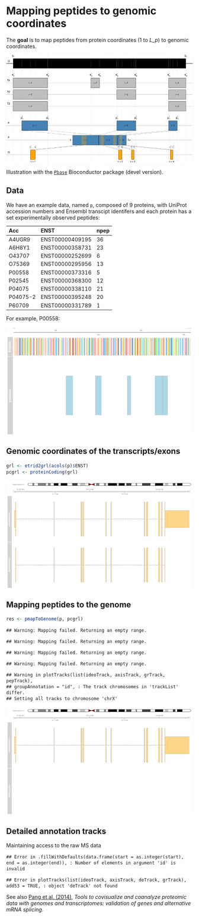 # Mapping peptides to genomic coordinates



The **goal** is to map peptides from protein coordinates (1 to *L_p*)
to genomic coordinates.

<img src="figure/mapplot-1.png" title="plot of chunk mapplot" alt="plot of chunk mapplot" style="display: block; margin: auto;" />

Illustration with the
[`Pbase`](http://bioconductor.org/packages/devel/bioc/html/Pbase.html)
Bioconductor package (devel version).

## Data

We have an example data, named `p`, composed of 9
proteins, with UniProt accession numbers and Ensembl transcipt
identifers and each protein has a set experimentally observed
peptides:


|Acc      |ENST            |npep |
|:--------|:---------------|:----|
|A4UGR9   |ENST00000409195 |36   |
|A6H8Y1   |ENST00000358731 |23   |
|O43707   |ENST00000252699 |6    |
|O75369   |ENST00000295956 |13   |
|P00558   |ENST00000373316 |5    |
|P02545   |ENST00000368300 |12   |
|P04075   |ENST00000338110 |21   |
|P04075-2 |ENST00000395248 |20   |
|P60709   |ENST00000331789 |1    |

For example, P00558:

<img src="figure/pplot1-1.png" title="plot of chunk pplot1" alt="plot of chunk pplot1" style="display: block; margin: auto;" />

## Genomic coordinates of the transcripts/exons


```r
grl <- etrid2grl(acols(p)$ENST)
pcgrl <- proteinCoding(grl)
```

<img src="figure/gviz1-1.png" title="plot of chunk gviz1" alt="plot of chunk gviz1" style="display: block; margin: auto;" />

## Mapping peptides to the genome


```r
res <- pmapToGenome(p, pcgrl)
```

```
## Warning: Mapping failed. Returning an empty range.
```

```
## Warning: Mapping failed. Returning an empty range.
```

```
## Warning: Mapping failed. Returning an empty range.
```

```
## Warning: Mapping failed. Returning an empty range.
```


```
## Warning in plotTracks(list(ideoTrack, axisTrack, grTrack, pepTrack),
## groupAnnotation = "id", : The track chromosomes in 'trackList' differ.
## Setting all tracks to chromosome 'chrX'
```

<img src="figure/gviz2-1.png" title="plot of chunk gviz2" alt="plot of chunk gviz2" style="display: block; margin: auto;" />

## Detailed annotation tracks

Maintaining access to the raw MS data


```
## Error in .fillWithDefaults(data.frame(start = as.integer(start), end = as.integer(end)), : Number of elements in argument 'id' is invalid
```

```
## Error in plotTracks(list(ideoTrack, axisTrack, deTrack, grTrack), add53 = TRUE, : object 'deTrack' not found
```

See also
[Pang et al. (2014)](http://www.ncbi.nlm.nih.gov/pubmed/24152167),
*Tools to covisualize and coanalyze proteomic data with genomes and
transcriptomes: validation of genes and alternative mRNA splicing.*
